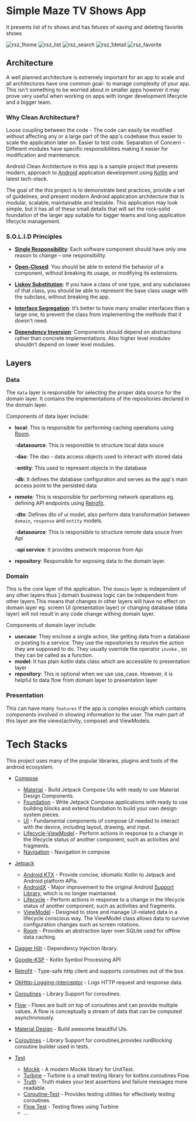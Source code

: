 # Simple Maze TV Shows App 

It presents list of tv shows and has fetures of saving and deleting favorite shows


![rsz_1home](https://user-images.githubusercontent.com/65661628/210328313-474a6c50-7522-41e1-aca9-4edf1e571428.png)
![rsz_list](https://user-images.githubusercontent.com/65661628/210328324-22688261-3b3c-4af9-8797-5fd537d63022.png)
![rsz_search](https://user-images.githubusercontent.com/65661628/210328327-2c4496a7-e371-49e8-aeb2-9409b964f1d2.png)
![rsz_1detail](https://user-images.githubusercontent.com/65661628/210328992-7716600b-e534-4297-937b-b065cd44da11.png)
![rsz_favorite](https://user-images.githubusercontent.com/65661628/210328321-3de92342-7daa-476e-b819-c2b6502a880b.png)




## Architecture 
A well planned architecture is extremely important for an app to scale and all architectures have one common goal- to manage complexity of your app. This isn't something to be worried about in smaller apps however it may prove very useful when working on apps with longer development lifecycle and a bigger team.

### Why Clean Architecture?
Loose coupling between the code - The code can easily be modified without affecting any or a large part of the app's codebase thus easier to scale the application later on.
Easier to test code.
Separation of Concern - Different modules have specific responsibilities making it easier for modification and maintenance.



Android Clean Architecture in this app is a sample project that presents modern, approach to [Android](https://www.android.com/) application development using [Kotlin](https://kotlinlang.org/) and latest tech-stack.

The goal of the this project is to demonstrate best practices, provide a set of guidelines, and present modern Android
application architecture that is modular, scalable, maintainable and testable. This application may look simple, but it
has all of these small details that will set the rock-solid foundation of the larger app suitable for bigger teams and
long application lifecycle management.

### S.O.L.I.D Principles

- [__Single Responsibility__](https://en.wikipedia.org/wiki/Single-responsibility_principle): Each software component should have only one reason to change – one responsibility.

- [__Open-Closed__](https://en.wikipedia.org/wiki/Open%E2%80%93closed_principle#:~:text=In%20object%2Doriented%20programming%2C%20the,without%20modifying%20its%20source%20code.): You should be able to extend the behavior of a component, without breaking its usage, or modifying its extensions.

- [__Liskov Substitution__](https://en.wikipedia.org/wiki/Liskov_substitution_principle): If you have a class of one type, and any subclasses of that class, you should be able to represent the base class usage with the subclass, without breaking the app.

- [__Interface Segregation__](https://en.wikipedia.org/wiki/Interface_segregation_principle): It’s better to have many smaller interfaces than a large one, to prevent the class from implementing the methods that it doesn’t need.

- [__Dependency Inversion__](https://en.wikipedia.org/wiki/Dependency_inversion_principle): Components should depend on abstractions rather than concrete implementations. Also higher level modules shouldn’t depend on lower level modules.


## Layers

### Data
The ```data``` layer is responsible for selecting the proper data source for the domain layer. It contains the implementations of the repositories declared in the domain layer.

Components of data layer include:

- __local__: This is responsible for performing caching operations using [Room](https://developer.android.com/training/data-storage/room).
 
  -__datasource__: This is responsible to structure local data souce
 
  -__dao__: The dao - data access objects used to interact with stored data
  
  -__entity__: This used to represent objects in the database 
  
  -__db__:  It defines the database configuration and serves as the app's main access point to the persisted data

- __remote__: This is responsible for performing network operations eg. defining API endpoints using [Retrofit](https://square.github.io/retrofit/).
 
  -__dto__: Defines dto of ui model, also perform data transformation between ```domain```, ```response``` and ```entity``` models.
  
  -__datasource__: This is responsible to structure remote data souce from Api
   
  -__api service__: It provides  snetwork response  from Api

- __repository__: Responsible for exposing data to the domain layer.

### Domain
This is the core layer of the application. The ```domain``` layer is independent of any other layers thus ] domain business logic can be independent from other layers.This means that changes in other layers will have no effect on domain layer eg.  screen UI (presentation layer) or changing database (data layer) will not result in any code change withing domain layer.

Components of domain layer include:
- __usecase__: They enclose a single action, like getting data from a database or posting to a service. They use the repositories to resolve the action they are supposed to do. They usually override the operator ```invoke``` , so they can be called as a function.
- __model__: It has plain kotlin data class which are accessible to presentation layer
- __repository__: This is optional when we use use_case. However, it is helpful to data flow from domain layer to presentation layer
### Presentation
This can have many ```features``` if the app is complex enough which contains components involved in showing information to the user. The main part of this layer are the views(activity, compose) and ViewModels.



# Tech Stacks
This project uses many of the popular libraries, plugins and tools of the android ecosystem.

- [Compose](https://developer.android.com/jetpack/compose)
  
    - [Material](https://developer.android.com/jetpack/androidx/releases/compose-material) - Build Jetpack Compose UIs with ready to use Material Design Components.
    - [Foundation](https://developer.android.com/jetpack/androidx/releases/compose-foundation) - Write Jetpack Compose applications with ready to use building blocks and extend foundation to build your own design system pieces.
    - [UI](https://developer.android.com/jetpack/androidx/releases/compose-ui) - Fundamental components of compose UI needed to interact with the device, including layout, drawing, and input.
    - [Lifecycle-ViewModel](https://developer.android.com/jetpack/androidx/releases/lifecycle) - Perform actions in response to a change in the lifecycle status of another component, such as activities and fragments.
    - [Navigation](https://developer.android.com/jetpack/compose/navigation) - Navigation in compose 
  
- [Jetpack](https://developer.android.com/jetpack)

    - [Android KTX](https://developer.android.com/kotlin/ktx.html) - Provide concise, idiomatic Kotlin to Jetpack and Android platform APIs.
    - [AndroidX](https://developer.android.com/jetpack/androidx) - Major improvement to the original Android [Support Library](https://developer.android.com/topic/libraries/support-library/index), which is no longer maintained.
    - [Lifecycle](https://developer.android.com/topic/libraries/architecture/lifecycle) - Perform actions in response to a change in the lifecycle status of another component, such as activities and fragments.
    - [ViewModel](https://developer.android.com/topic/libraries/architecture/viewmodel) - Designed to store and manage UI-related data in a lifecycle conscious way. The ViewModel class allows data to survive configuration changes such as screen rotations.
    - [Room](https://developer.android.com/training/data-storage/room) - Provides an abstraction layer over SQLite used for offline data caching.

- [Dagger Hilt](https://dagger.dev/hilt/) - Dependency Injection library.
- [Google-KSP](https://github.com/google/ksp/) - Kotlin Symbol Processing API  
- [Retrofit](https://square.github.io/retrofit/) - Type-safe http client and supports coroutines out of the box.
- [OkHttp-Logging-Interceptor](https://github.com/square/okhttp/blob/master/okhttp-logging-interceptor/README.md) - Logs HTTP request and response data.
- [Coroutines](https://github.com/Kotlin/kotlinx.coroutines) - Library Support for coroutines.
- [Flow](https://developer.android.com/kotlin/flow) - Flows are built on top of coroutines and can provide multiple values. A flow is conceptually a stream of data that can be computed asynchronously.
- [Material Design](https://material.io/develop/android/docs/getting-started/) - Build awesome beautiful UIs.
- [Coroutines](https://github.com/Kotlin/kotlinx.coroutines) - Library Support for coroutines,provides runBlocking coroutine builder used in tests.

  
- [Test](https://en.wikipedia.org/wiki/Unit_testing)

    - [Mockk](https://mockk.io/) - A modern Mockk library for UnitTest.
    - [Turbine](https://github.com/cashapp/turbine) - Turbine is a small testing library for kotlinx.coroutines Flow.
    - [Truth](https://github.com/google/truth) - Truth makes your test assertions and failure messages more readable.
    - [Coroutine-Test](https://github.com/Kotlin/kotlinx.coroutines/tree/master/kotlinx-coroutines-test) - Provides testing utilities for effectively testing coroutines.
    - [Flow Test](https://developer.android.com/kotlin/flow/test) - Testing flows using Turbine 
    - ...
